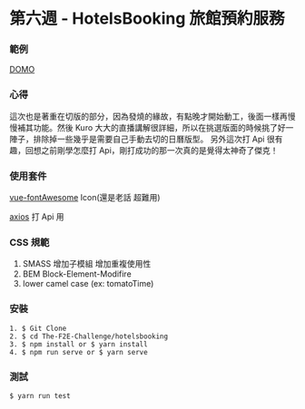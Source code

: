 # 第六週 - HotelsBooking 旅館預約服務

### 範例

[DOMO](https://rexhung0302.github.io/The-F2E-Challenge/hotelsbooking/dist/index.html#/hotelsbooking/index)

### 心得
這次也是著重在切版的部分，因為發燒的緣故，有點晚才開始動工，後面一樣再慢慢補其功能。然後 Kuro 大大的直播講解很詳細，所以在挑選版面的時候挑了好一陣子，排除掉一些幾乎是需要自己手動去切的日曆版型。
另外這次打 Api 很有趣，回想之前剛學怎麼打 Api，剛打成功的那一次真的是覺得太神奇了傑克！

### 使用套件

[vue-fontAwesome](https://fontawesome.com/?from=io) Icon(還是老話 超難用)

[axios](https://github.com/axios/axios) 打 Api 用

### CSS 規範
1. SMASS 增加子模組 增加重複使用性
2. BEM Block-Element-Modifire
3. lower camel case (ex: tomatoTime)

### 安裝
```
1. $ Git Clone
2. $ cd The-F2E-Challenge/hotelsbooking
3. $ npm install or $ yarn install
4. $ npm run serve or $ yarn serve
```

### 測試
```
$ yarn run test
```